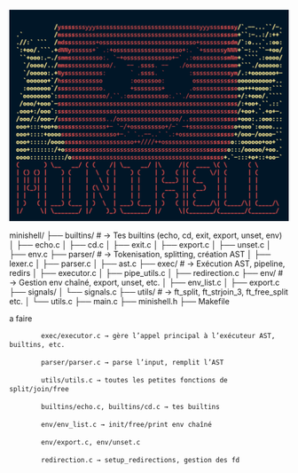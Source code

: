 <p align="center" width="100">
    <img src=".Picture4rdme/minishell.png"/>
</p>
            minishell/
            ├── builtins/       # → Tes builtins (echo, cd, exit, export, unset, env)
            │   ├── echo.c
            │   ├── cd.c
            │   ├── exit.c
            │   ├── export.c
            │   ├── unset.c
            │   ├── env.c
            ├── parser/         # → Tokenisation, splitting, création AST
            │   ├── lexer.c
            │   ├── parser.c
            │   ├── ast.c
            ├── exec/           # → Exécution AST, pipeline, redirs
            │   ├── executor.c
            │   ├── pipe_utils.c
            │   ├── redirection.c
            ├── env/            # → Gestion env chaîné, export, unset, etc.
            │   ├── env_list.c
            │   ├── export.c
            ├── signals/
            │   └── signals.c
            ├── utils/          # → ft_split, ft_strjoin_3, ft_free_split etc.
            │   └── utils.c
            ├── main.c
            ├── minishell.h
            ├── Makefile


a faire

            exec/executor.c → gère l’appel principal à l’exécuteur AST, builtins, etc.

            parser/parser.c → parse l’input, remplit l’AST

            utils/utils.c → toutes les petites fonctions de split/join/free

            builtins/echo.c, builtins/cd.c → tes builtins

            env/env_list.c → init/free/print env chaîné

            env/export.c, env/unset.c

            redirection.c → setup_redirections, gestion des fd
            
